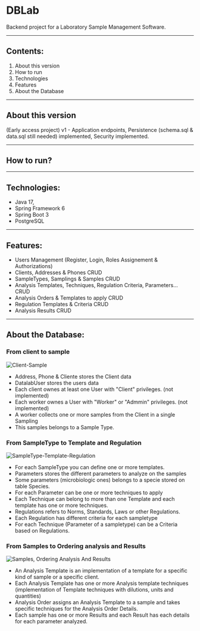 # DBLab
Backend project for a Laboratory Sample Management Software.
***
## Contents:

1. About this version
2. How to run
3. Technologies
4. Features
5. About the Database

***
## About this version

(Early access project)
v1 - Application endpoints, Persistence (schema.sql & data.sql still needed) implemented, Security implemented.
***
## How to run?



***
## Technologies:

* Java 17,
* Spring Framework 6
* Spring Boot 3
* PostgreSQL
  
***
## Features:

- Users Management (Register, Login, Roles Assignement & Authorizations)
- Clients, Addresses & Phones CRUD
- SampleTypes, Samplings & Samples CRUD
- Analysis Templates, Techniques, Regulation Criteria, Parameters... CRUD
- Analysis Orders & Templates to apply CRUD
- Regulation Templates & Criteria CRUD
- Analysis Results CRUD

***
## About the Database:

### From client to sample
![Client-Sample](https://github.com/lufegaba75/DBLab/assets/57178698/41be607e-9752-4198-807c-f616c1be94a2)

* Address, Phone & Cliente stores the Client data
* DatalabUser stores the users data
* Each client ownes at least one User with "Client" privileges. (not implemented)
* Each worker ownes a User with "Worker" or "Admmin" privileges. (not implemented)
* A worker collects one or more samples from the Client in a single Sampling
* This samples belongs to a Sample Type.  

### From SampleType to Template and Regulation
![SampleType-Template-Regulation](https://github.com/lufegaba75/DBLab/assets/57178698/64a28602-ef98-4bce-8f03-786673a30493)

* For each SampleType you can define one or more templates.
* Parameters stores the different parameters to analyze on the samples
* Some parameters (microbiologic ones) belongs to a specie stored on table Species.
* For each Parameter can be one or more techniques to apply
* Each Technique can belong to more than one Template and each template has one or more techniques.
* Regulations refers to Norms, Standards, Laws or other Regulations.
* Each Regulation has different criteria for each sampletype
* For each Technique (Parameter of a sampletype) can be a Criteria based on Regulations.

### From Samples to Ordering analysis and Results
![Samples, Ordering  Analysis And Results](https://github.com/lufegaba75/DBLab/assets/57178698/7d95d51c-5ac3-4938-8df3-d8fe1636bd7c)

* An Analysis Template is an implementation of a template for a specific kind of sample or a specific client.
* Each Analysis Template has one or more Analysis template techniques (implementation of Template techniques with dilutions, units and quantities)
* Analysis Order assigns an Analysis Template to a sample and takes specific techniques for the Analysis Order Details.
* Each sample has one or more Results and each Result has each details for each parameter analyzed.

  
